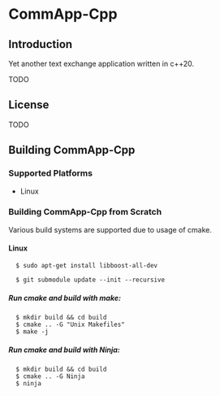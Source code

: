 # CommApp-Cpp

## Introduction
Yet another text exchange application written in c++20.

TODO
<!-- used dependencies etc... -->

## License

TODO

## Building CommApp-Cpp

### Supported Platforms

* Linux

### Building CommApp-Cpp from Scratch

Various build systems are supported due to usage of cmake.

#### Linux


```
  $ sudo apt-get install libboost-all-dev
```


```
  $ git submodule update --init --recursive
```


##### Run cmake and build with make:

```
  $ mkdir build && cd build
  $ cmake .. -G "Unix Makefiles"
  $ make -j
```

##### Run cmake and build with Ninja:

```
  $ mkdir build && cd build
  $ cmake .. -G Ninja
  $ ninja
```